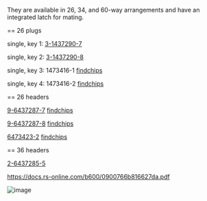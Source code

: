 They are available in 26, 34, and 60-way arrangements and have an integrated latch for mating.

== 26 plugs

single, key 1: [3-1437290-7](https://www.te.com/usa-en/product-3-1437290-7.html)

single, key 2: [3-1437290-8](https://www.te.com/usa-en/product-3-1437290-8.html)

single, key 3: 1473416-1 [findchips](https://www.findchips.com/search/1473416-1)

single, key 4: 1473416-2 [findchips](https://www.findchips.com/search/1473416-2)


== 26 headers

[9-6437287-7](https://www.te.com/usa-en/product-9-6437287-7.html) [findchips](https://www.findchips.com/search/9-6437287-7)

[9-6437287-8](https://www.te.com/usa-en/product-9-6437287-8.html) [findchips](https://www.findchips.com/search/9-6437287-8)

[6473423-2](https://www.te.com/usa-en/product-6473423-2.html) [findchips](https://www.findchips.com/search/6473423-2)

== 36 headers

[2-6437285-5](https://www.te.com/usa-en/product-2-6437285-5.html)

https://docs.rs-online.com/b600/0900766b816627da.pdf

![image](https://user-images.githubusercontent.com/48498823/169637917-7172b6d1-1a88-4705-b267-7e28b8681072.png)
